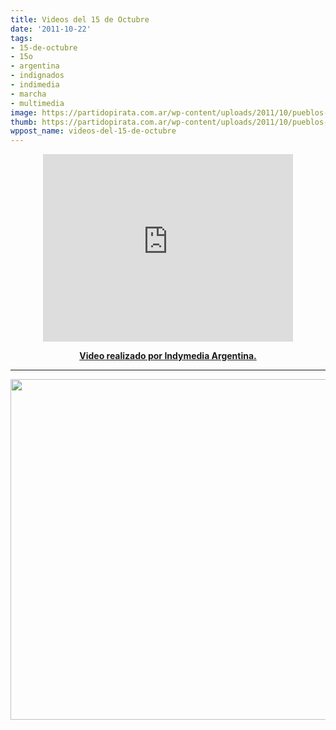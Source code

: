 ```yaml
---
title: Videos del 15 de Octubre
date: '2011-10-22'
tags:
- 15-de-octubre
- 15o
- argentina
- indignados
- indimedia
- marcha
- multimedia
image: https://partidopirata.com.ar/wp-content/uploads/2011/10/pueblos-originarios.jpg
thumb: https://partidopirata.com.ar/wp-content/uploads/2011/10/pueblos-originarios-150x150.jpg
wppost_name: videos-del-15-de-octubre
---
```


<center>
<iframe src="http://player.vimeo.com/video/30838921?title=0&amp;byline=0&amp;portrait=0" frameborder="0" width="400" height="300"></iframe></center>
<p style="text-align: center;">
<strong> <a href="http://argentina.indymedia.org/news/2011/10/796760.php" target="_blank">Video realizado por Indymedia Argentina.</a></strong></p>


<hr />

<a href="https://partidopirata.com.ar/wp-content/uploads/2011/10/15octweb1.png"><img class="aligncenter size-full wp-image-2017" title="15O - unidos por el cambio global" src="https://partidopirata.com.ar/wp-content/uploads/2011/10/15octweb1.png" alt="" width="543" height="545" /></a>
